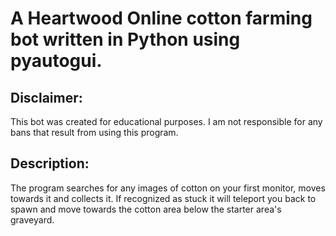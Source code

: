 # A Heartwood Online cotton farming bot written in Python using pyautogui.

## Disclaimer: 
This bot was created for educational purposes. I am not responsible for any bans that result from using this program.

## Description:
The program searches for any images of cotton on your first monitor, moves towards it and collects it. If recognized as stuck it will teleport you back to spawn and move towards the cotton area below the starter area's graveyard. 
